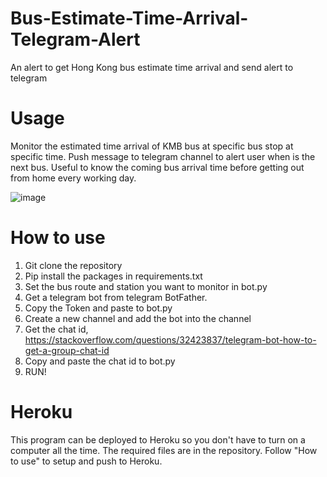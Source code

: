 # Bus-Estimate-Time-Arrival-Telegram-Alert
An alert to get Hong Kong bus estimate time arrival and send alert to telegram

# Usage
Monitor the estimated time arrival of KMB bus at specific bus stop at specific time. Push message to telegram channel to alert user when is the next bus. Useful to know the coming bus arrival time before getting out from home every working day. 

![image](https://user-images.githubusercontent.com/75830784/146629000-46b1f6f8-bd48-435e-a876-194db8a8595f.png)


# How to use
1. Git clone the repository
2. Pip install the packages in requirements.txt
3. Set the bus route and station you want to monitor in bot.py
4. Get a telegram bot from telegram BotFather. 
5. Copy the Token and paste to bot.py
6. Create a new channel and add the bot into the channel
7. Get the chat id, https://stackoverflow.com/questions/32423837/telegram-bot-how-to-get-a-group-chat-id
8. Copy and paste the chat id to bot.py
9. RUN!

# Heroku
This program can be deployed to Heroku so you don't have to turn on a computer all the time. The required files are in the repository. Follow "How to use" to setup and push to Heroku.

